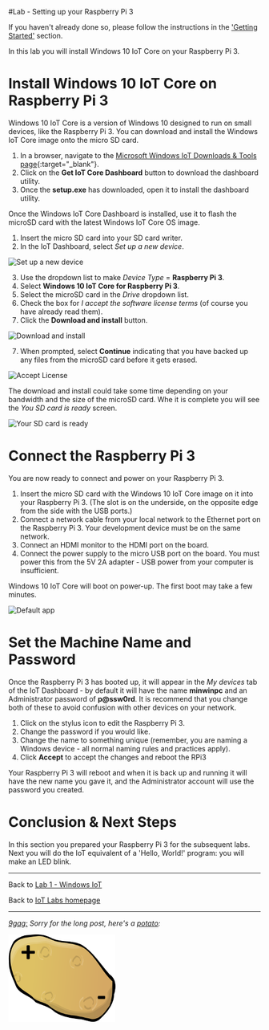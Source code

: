 #Lab - Setting up your Raspberry Pi 3

If you haven't already done so, please follow the instructions in the ['Getting Started'](../getting-started/) section.

In this lab you will install Windows 10 IoT Core on your Raspberry Pi 3. 

# Install Windows 10 IoT Core on Raspberry Pi 3
Windows 10 IoT Core is a version of Windows 10 designed to run on small devices, like the Raspberry Pi 3. You can download and install the Windows IoT Core image onto the micro SD card. 

1. In a browser, navigate to the [Microsoft Windows IoT Downloads &amp; Tools page](http://ms-iot.github.io/content/en-US/Downloads.htm){:target="_blank"}. 
2. Click on the __Get IoT Core Dashboard__ button to download the dashboard utility.
3. Once the __setup.exe__ has downloaded, open it to install the dashboard utility.

Once the Windows IoT Core Dashboard is installed, use it to flash the microSD card with the latest Windows IoT Core OS image.

1. Insert the micro SD card into your SD card writer.
2. In the IoT Dashboard, select _Set up a new device_.

![Set up a new device](/images/RPi3/dashboard-setup01.png)

3. Use the dropdown list to make _Device Type_ = __Raspberry Pi 3__.
4. Select __Windows 10 IoT Core for Raspberry Pi 3__.
4. Select the microSD card in the _Drive_ dropdown list.
5. Check the box for _I accept the software license terms_ (of course you have already read them).
6. Click the __Download and install__ button.

![Download and install](/images/RPi3/dashboard-setup02.png)

7. When prompted, select __Continue__ indicating that you have backed up any files from the microSD card before it gets erased.

![Accept License](/images/RPi3/dashboard-setup03.png)

The download and install could take some time depending on your bandwidth and the size of the microSD card. Whe it is complete you will see the _You SD card is ready_ screen.

![Your SD card is ready](/images/RPi3/dashboard-setup04.png)

# Connect the Raspberry Pi 3
You are now ready to connect and power on your Raspberry Pi 3.

1. Insert the micro SD card with the Windows 10 IoT Core image on it into your Raspberry Pi 3. (The slot is on the underside, on the opposite edge from the side with the USB ports.)
2. Connect a network cable from your local network to the Ethernet port on the Raspberry Pi 3. Your development device must be on the same network.
3. Connect an HDMI monitor to the HDMI port on the board.
4. Connect the power supply to the micro USB port on the board. You must power this from the 5V 2A adapter - USB power from your computer is insufficient.

Windows 10 IoT Core will boot on power-up. The first boot may take a few minutes.

![Default app](/images/RPi3/RPi3_defaultapp.png)

# Set the Machine Name and Password
Once the Raspberry Pi 3 has booted up, it will appear in the _My devices_ tab of the IoT Dashboard - by default it will have the name __minwinpc__ and an Administrator password of __p@ssw0rd__. It is recommend that you change both of these to avoid confusion with other devices on your network.

1. Click on the stylus icon to edit the Raspberry Pi 3.
2. Change the password if you would like.
3. Change the name to something unique (remember, you are naming a Windows device - all normal naming rules and practices apply).
4. Click __Accept__ to accept the changes and reboot the RPi3

Your Raspberry Pi 3 will reboot and when it is back up and running it will have the new name you gave it, and the Administrator account will use the password you created. 

# Conclusion &amp; Next Steps
In this section you prepared your Raspberry Pi 3 for the subsequent labs. Next you will do the IoT equivalent of a 'Hello, World!' program: you will make an LED blink.

---

Back to [Lab 1 - Windows IoT](/content/lab-1-windows-iot.md)

Back to [IoT Labs homepage](/readme.md)

---

*[9gag:](http://9gag.com/) Sorry for  the long post, here's a [potato](https://www.quora.com/What-does-Sorry-for-the-long-post-heres-a-potato-mean-in-9GAG):*

![9gag Potato](/images/potato01.png)
